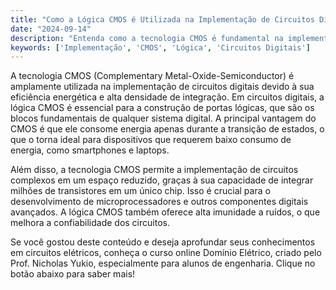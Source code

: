 ```yaml
---
title: "Como a Lógica CMOS é Utilizada na Implementação de Circuitos Digitais?"
date: "2024-09-14"
description: "Entenda como a tecnologia CMOS é fundamental na implementação de circuitos digitais em engenharia elétrica."
keywords: ['Implementação', 'CMOS', 'Lógica', 'Circuitos Digitais']
---
```


A tecnologia CMOS (Complementary Metal-Oxide-Semiconductor) é amplamente utilizada na implementação de circuitos digitais devido à sua eficiência energética e alta densidade de integração. Em circuitos digitais, a lógica CMOS é essencial para a construção de portas lógicas, que são os blocos fundamentais de qualquer sistema digital. A principal vantagem do CMOS é que ele consome energia apenas durante a transição de estados, o que o torna ideal para dispositivos que requerem baixo consumo de energia, como smartphones e laptops.

Além disso, a tecnologia CMOS permite a implementação de circuitos complexos em um espaço reduzido, graças à sua capacidade de integrar milhões de transistores em um único chip. Isso é crucial para o desenvolvimento de microprocessadores e outros componentes digitais avançados. A lógica CMOS também oferece alta imunidade a ruídos, o que melhora a confiabilidade dos circuitos.

Se você gostou deste conteúdo e deseja aprofundar seus conhecimentos em circuitos elétricos, conheça o curso online Domínio Elétrico, criado pelo Prof. Nicholas Yukio, especialmente para alunos de engenharia. Clique no botão abaixo para saber mais!